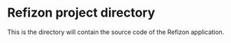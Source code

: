 # Refizon project directory

This is the directory will contain the source code of the Refizon application.